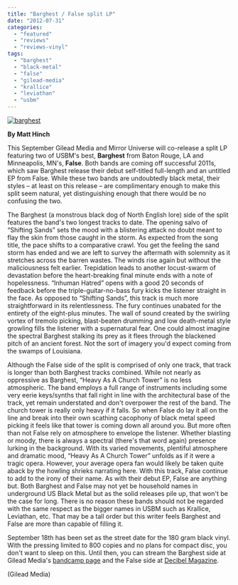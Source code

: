 ```yaml
---
title: "Barghest / False split LP"
date: "2012-07-31"
categories: 
  - "featured"
  - "reviews"
  - "reviews-vinyl"
tags: 
  - "barghest"
  - "black-metal"
  - "false"
  - "gilead-media"
  - "krallice"
  - "leviathan"
  - "usbm"
---
```


[![](http://www.hellbound.ca/wp-content/uploads/2012/07/barghest-590x590.jpg "barghest")](http://www.hellbound.ca/2012/07/barghest-false-split-lp/barghest/)

**By Matt Hinch**

This September Gilead Media and Mirror Universe will co-release a split LP featuring two of USBM's best, **Barghest** from Baton Rouge, LA and Minneapolis, MN's, **False**. Both bands are coming off successful 2011s, which saw Barghest release their debut self-titled full-length and an untitled EP from False. While these two bands are undoubtedly black metal, their styles – at least on this release – are complimentary enough to make this split seem natural, yet distinguishing enough that there would be no confusing the two.

The Barghest (a monstrous black dog of North English lore) side of the split features the band's two longest tracks to date. The opening salvo of “Shifting Sands” sets the mood with a blistering attack no doubt meant to flay the skin from those caught in the storm. As expected from the song title, the pace shifts to a comparative crawl. You get the feeling the sand storm has ended and we are left to survey the aftermath with solemnity as it stretches across the barren wastes. The winds rise again but without the maliciousness felt earlier. Trepidation leads to another locust-swarm of devastation before the heart-breaking final minute ends with a note of hopelessness. “Inhuman Hatred” opens with a good 20 seconds of feedback before the triple-guitar-no-bass fury kicks the listener straight in the face. As opposed to “Shifting Sands”, this track is much more straightforward in its relentlessness. The fury continues unabated for the entirety of the eight-plus minutes. The wall of sound created by the swirling vortex of tremolo picking, blast-beaten drumming and low death-metal style growling fills the listener with a supernatural fear. One could almost imagine the spectral Barghest stalking its prey as it flees through the blackened pitch of an ancient forest. Not the sort of imagery you'd expect coming from the swamps of Louisiana.

Although the False side of the split is comprised of only one track, that track is longer than both Barghest tracks combined. While not nearly as oppressive as Barghest, “Heavy As A Church Tower” is no less atmospheric. The band employs a full range of instruments including some very eerie keys/synths that fall right in line with the architectural base of the track, yet remain understated and don't overpower the rest of the band. The church tower is really only heavy if it falls. So when False do lay it all on the line and break into their own scathing cacophony of black metal speed picking it feels like that tower is coming down all around you. But more often than not False rely on atmosphere to envelope the listener. Whether blasting or moody, there is always a spectral (there's that word again) presence lurking in the background. With its varied movements, plentiful atmosphere and dramatic mood, “Heavy As A Church Tower” unfolds as if it were a tragic opera. However, your average opera fan would likely be taken quite aback by the howling shrieks narrating here. With this track, False continue to add to the irony of their name. As with their debut EP, False are anything but. Both Barghest and False may not yet be household names in underground US Black Metal but as the solid releases pile up, that won't be the case for long. There is no reason these bands should not be regarded with the same respect as the bigger names in USBM such as Krallice, Leviathan, etc. That may be a tall order but this writer feels Barghest and False are more than capable of filling it.

September 18th has been set as the street date for the 180 gram black vinyl. With the pressing limited to 800 copies and no plans for compact disc, you don't want to sleep on this. Until then, you can stream the Barghest side at Gilead Media's [bandcamp page](http://gileadmedia.bandcamp.com/album/split) and the False side at [Decibel Magazine](http://www.decibelmagazine.com/listen/streaming-false-heavy-as-a-church-tower/).

(Gilead Media)
